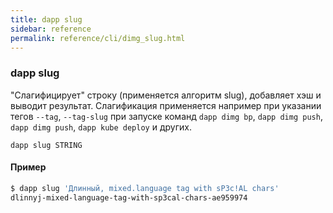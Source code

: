 ```yaml
---
title: dapp slug
sidebar: reference
permalink: reference/cli/dimg_slug.html
---
```



### dapp slug
"Слагифицирует" строку (применяется алгоритм slug), добавляет хэш и выводит результат. Слагификация применяется например при указании тегов `--tag`, `--tag-slug` при запуске команд `dapp dimg bp`, `dapp dimg push`, `dapp dimg push`, `dapp kube deploy`  и других.

```
dapp slug STRING
```

#### Пример

```bash
$ dapp slug 'Длинный, mixed.language tag with sP3c!AL chars'
dlinnyj-mixed-language-tag-with-sp3cal-chars-ae959974
```
